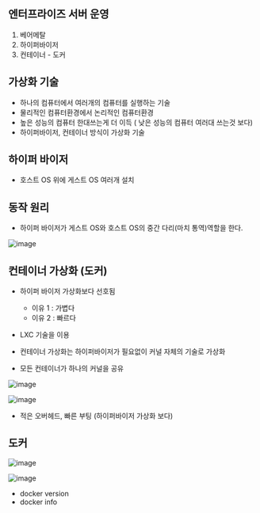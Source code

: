 ## 엔터프라이즈 서버 운영
1. 베어메탈
2. 하이퍼바이저
3. 컨테이너 - 도커

## 가상화 기술
+ 하나의 컴퓨터에서 여러개의 컴퓨터를 실행하는 기술
+ 물리적인 컴퓨터환경에서 논리적인 컴퓨터환경
+ 높은 성능의 컴퓨터 한대쓰는게 더 이득 ( 낮은 성능의 컴퓨터 여러대 쓰는것 보다)
+ 하이퍼바이저, 컨테이너 방식이 가상화 기술

## 하이퍼 바이저
+ 호스트 OS 위에 게스트 OS 여러개 설치

## 동작 원리
+ 하이퍼 바이저가 게스트 OS와 호스트 OS의 중간 다리(마치 통역)역할을 한다.

![image](https://github.com/HyangKeunChoi/TIL-Today-I-Learned-/assets/49984996/2d51bdb2-c9a6-4451-b8fa-74503611570e)

## 컨테이너 가상화 (도커)
+ 하이퍼 바이저 가상화보다 선호됨
  - 이유 1 : 가볍다
  - 이유 2 : 빠르다
 
+ LXC 기술을 이용
+ 컨테이너 가상화는 하이퍼바이저가 필요없이 커널 자체의 기술로 가상화
+ 모든 컨테이너가 하나의 커널을 공유

![image](https://github.com/HyangKeunChoi/TIL-Today-I-Learned-/assets/49984996/9e1b8038-93a7-417c-a5c6-ac50350a577b)

![image](https://github.com/HyangKeunChoi/TIL-Today-I-Learned-/assets/49984996/a04629c9-8003-4d2a-a7b5-1fb52950aa95)

+ 적은 오버헤드, 빠른 부팅 (하이퍼바이저 가상화 보다)

## 도커

![image](https://github.com/HyangKeunChoi/TIL-Today-I-Learned-/assets/49984996/11171acb-2924-423d-898f-b1aedb0f9edf)

![image](https://github.com/HyangKeunChoi/TIL-Today-I-Learned-/assets/49984996/f0f0ab30-6368-4af6-9079-d3d8226d7ee7)

+ docker version
+ docker info
